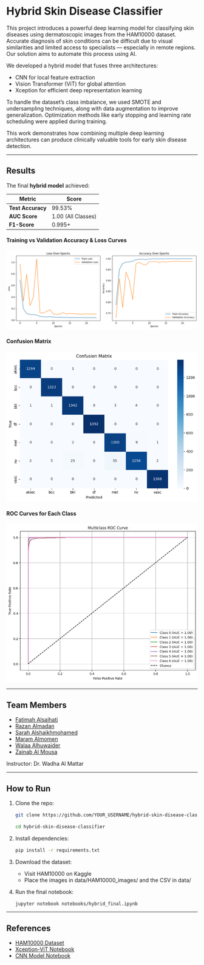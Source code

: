 # Hybrid Skin Disease Classifier

This project introduces a powerful deep learning model for classifying skin diseases using dermatoscopic images from the HAM10000 dataset. Accurate diagnosis of skin conditions can be difficult due to visual similarities and limited access to specialists — especially in remote regions. Our solution aims to automate this process using AI.

We developed a hybrid model that fuses three architectures:
- CNN for local feature extraction
- Vision Transformer (ViT) for global attention
- Xception for efficient deep representation learning

To handle the dataset’s class imbalance, we used SMOTE and undersampling techniques, along with data augmentation to improve generalization. Optimization methods like early stopping and learning rate scheduling were applied during training.

This work demonstrates how combining multiple deep learning architectures can produce clinically valuable tools for early skin disease detection.

---

## Results

The final **hybrid model** achieved:

| Metric         | Score       |
|----------------|-------------|
| **Test Accuracy** | 99.53%      |
| **AUC Score**     | 1.00 (All Classes) |
| **F1-Score**      | 0.995+     |

#### Training vs Validation Accuracy & Loss Curves
![Training Accuracy](results/training_accuracy.png)

#### Confusion Matrix
![Confusion Matrix](results/confusion_matrix.png)

#### ROC Curves for Each Class
![ROC Curves](results/class_metrics.png)

---

## Team Members

- [Fatimah Alsaihati]() 
- [Razan Almadan](https://www.linkedin.com/in/razan-almadn-987480276?utm_source=share&utm_campaign=share_via&utm_content=profile&utm_medium=android_app)  
- [Sarah Alshaikhmohamed](https://www.linkedin.com/in/sarah-alshaikhmohamed-ab20a9252?utm_source=share&utm_campaign=share_via&utm_content=profile&utm_medium=ios_app)  
- [Maram Almomen]()  
- [Walaa Alhuwaider]()  
- [Zainab Al Mousa]() 

Instructor: Dr. Wadha Al Mattar

---

## How to Run

1. Clone the repo:
   ```bash
   git clone https://github.com/YOUR_USERNAME/hybrid-skin-disease-classifier.git
   ```
   ```bash
   cd hybrid-skin-disease-classifier
   ```

2. Install dependencies:
    ```bash
    pip install -r requirements.txt
    ```

3. Download the dataset:
    - Visit HAM10000 on Kaggle
    - Place the images in data/HAM10000_images/ and the CSV in data/

4. Run the final notebook:
    ```bash
    jupyter notebook notebooks/hybrid_final.ipynb
    ```

---

## References

- [HAM10000 Dataset](https://www.kaggle.com/datasets/kmader/skin-cancer-mnist-ham10000)
- [Xception-ViT Notebook](https://www.kaggle.com/code/mhamedabid/abid-mhamed-ham-10000-smote)
- [CNN Model Notebook](https://www.kaggle.com/code/irvannurfauzan/skin-cancer-model)
